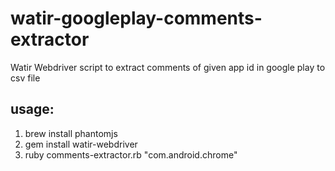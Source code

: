 # watir-googleplay-comments-extractor
Watir Webdriver script to extract comments of given app
id in google play to csv file

## usage:
1. brew install phantomjs
2. gem install watir-webdriver
3. ruby comments-extractor.rb "com.android.chrome"
